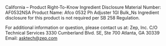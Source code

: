  
 
 
California – Product Right-To-Know Ingredient Disclosure 
Material Number: AF0532NSA 
Product Name: Afco 0532 Ph Adjuster 1Gl Bulk_Ns 
Ingredient disclosure for this product is not required per SB 258 Regulation. 
 
For additional information or question, please contact us at: 
Zep, Inc. 
C/O Technical Services 
3330 Cumberland Blvd. SE, Ste 700 
Atlanta, GA 30339 
Email: asktech@zep.com 
 
 
 
 
